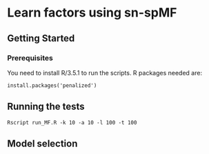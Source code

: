 
# Learn factors using sn-spMF

## Getting Started
### Prerequisites
You need to install R/3.5.1 to run the scripts. R packages needed are:
```
install.packages('penalized')
```

## Running the tests
```
Rscript run_MF.R -k 10 -a 10 -l 100 -t 100
```

## Model selection
